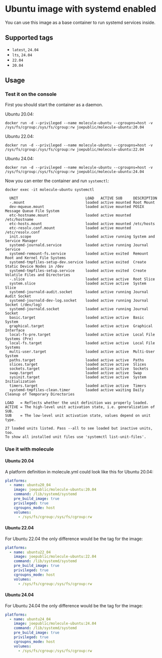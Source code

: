 # Ubuntu image with systemd enabled

You can use this image as a base container to run systemd services inside.

## Supported tags
 - `latest`, `24.04`
 - `lts`, `24.04`
 - `22.04`
 - `20.04`

## Usage

### Test it on the console

First you should start the container as a daemon.

Ubuntu 20.04:

`docker run -d --privileged --name molecule-ubuntu --cgroupns=host -v /sys/fs/cgroup:/sys/fs/cgroup:rw joepublic/molecule-ubuntu:20.04`

Ubuntu 22.04:

`docker run -d --privileged --name molecule-ubuntu --cgroupns=host -v /sys/fs/cgroup:/sys/fs/cgroup:rw joepublic/molecule-ubuntu:22.04`

Ubuntu 24.04:

`docker run -d --privileged --name molecule-ubuntu --cgroupns=host -v /sys/fs/cgroup:/sys/fs/cgroup:rw joepublic/molecule-ubuntu:24.04`

Now you can enter the container and run `systemctl`:

`docker exec -it molecule-ubuntu systemctl`
```
  UNIT                               LOAD   ACTIVE SUB     DESCRIPTION
  -.mount                            loaded active mounted Root Mount
  dev-mqueue.mount                   loaded active mounted POSIX Message Queue File System
  etc-hostname.mount                 loaded active mounted /etc/hostname
  etc-hosts.mount                    loaded active mounted /etc/hosts
  etc-resolv.conf.mount              loaded active mounted /etc/resolv.conf
  init.scope                         loaded active running System and Service Manager
  systemd-journald.service           loaded active running Journal Service
  systemd-remount-fs.service         loaded active exited  Remount Root and Kernel File Systems
  systemd-tmpfiles-setup-dev.service loaded active exited  Create Static Device Nodes in /dev
  systemd-tmpfiles-setup.service     loaded active exited  Create Volatile Files and Directories
  -.slice                            loaded active active  Root Slice
  system.slice                       loaded active active  System Slice
  systemd-journald-audit.socket      loaded active running Journal Audit Socket
  systemd-journald-dev-log.socket    loaded active running Journal Socket (/dev/log)
  systemd-journald.socket            loaded active running Journal Socket
  basic.target                       loaded active active  Basic System
  graphical.target                   loaded active active  Graphical Interface
  local-fs-pre.target                loaded active active  Local File Systems (Pre)
  local-fs.target                    loaded active active  Local File Systems
  multi-user.target                  loaded active active  Multi-User System
  paths.target                       loaded active active  Paths
  slices.target                      loaded active active  Slices
  sockets.target                     loaded active active  Sockets
  swap.target                        loaded active active  Swap
  sysinit.target                     loaded active active  System Initialization
  timers.target                      loaded active active  Timers
  systemd-tmpfiles-clean.timer       loaded active waiting Daily Cleanup of Temporary Directories

LOAD   = Reflects whether the unit definition was properly loaded.
ACTIVE = The high-level unit activation state, i.e. generalization of SUB.
SUB    = The low-level unit activation state, values depend on unit type.

27 loaded units listed. Pass --all to see loaded but inactive units, too.
To show all installed unit files use 'systemctl list-unit-files'.
```

### Use it with molecule

#### Ubuntu 20.04

A platform definition in molecule.yml could look like this for Ubuntu 20.04:

```yaml
platforms:
  - name: ubuntu20_04
    image: joepublic/molecule-ubuntu:20.04
    command: /lib/systemd/systemd
    pre_build_image: true
    privileged: true
    cgroupns_mode: host
    volumes:
      - /sys/fs/cgroup:/sys/fs/cgroup:rw
```

#### Ubuntu 22.04

For Ubuntu 22.04 the only difference would be the tag for the image:

```yaml
platforms:
  - name: ubuntu22_04
    image: joepublic/molecule-ubuntu:22.04
    command: /lib/systemd/systemd
    pre_build_image: true
    privileged: true
    cgroupns_mode: host
    volumes:
      - /sys/fs/cgroup:/sys/fs/cgroup:rw
```

#### Ubuntu 24.04

For Ubuntu 24.04 the only difference would be the tag for the image:

```yaml
platforms:
  - name: ubuntu24_04
    image: joepublic/molecule-ubuntu:24.04
    command: /lib/systemd/systemd
    pre_build_image: true
    privileged: true
    cgroupns_mode: host
    volumes:
      - /sys/fs/cgroup:/sys/fs/cgroup:rw
```
